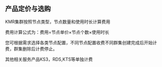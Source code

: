 ## 产品定价与选购


KMR集群按照节点类型，节点数量和使用时长计算费用<br>

费用计算公式为：费用=节点单价×节点个数×使用时长<br>

您可根据需求选择各类节点配置，不同节点配置收费不同群集创建完成后开始计费，群集删除后计费停止。

其他相关服务产品KS3，RDS,KTS等单独计费